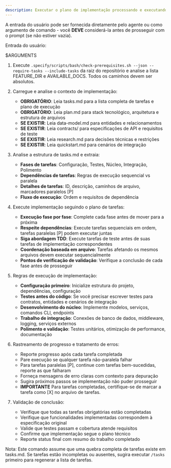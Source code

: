 ```yaml
---
description: Executar o plano de implementação processando e executando todas as tarefas definidas em tasks.md
---
```


A entrada do usuário pode ser fornecida diretamente pelo agente ou como argumento de comando - você **DEVE** considerá-la antes de prosseguir com o prompt (se não estiver vazia).

Entrada do usuário:

$ARGUMENTS

1. Execute `.specify/scripts/bash/check-prerequisites.sh --json --require-tasks --include-tasks` da raiz do repositório e analise a lista FEATURE_DIR e AVAILABLE_DOCS. Todos os caminhos devem ser absolutos.

2. Carregue e analise o contexto de implementação:

   - **OBRIGATÓRIO**: Leia tasks.md para a lista completa de tarefas e plano de execução
   - **OBRIGATÓRIO**: Leia plan.md para stack tecnológico, arquitetura e estrutura de arquivos
   - **SE EXISTIR**: Leia data-model.md para entidades e relacionamentos
   - **SE EXISTIR**: Leia contracts/ para especificações de API e requisitos de teste
   - **SE EXISTIR**: Leia research.md para decisões técnicas e restrições
   - **SE EXISTIR**: Leia quickstart.md para cenários de integração

3. Analise a estrutura de tasks.md e extraia:

   - **Fases de tarefas**: Configuração, Testes, Núcleo, Integração, Polimento
   - **Dependências de tarefas**: Regras de execução sequencial vs paralela
   - **Detalhes de tarefas**: ID, descrição, caminhos de arquivo, marcadores paralelos [P]
   - **Fluxo de execução**: Ordem e requisitos de dependência

4. Execute implementação seguindo o plano de tarefas:

   - **Execução fase por fase**: Complete cada fase antes de mover para a próxima
   - **Respeite dependências**: Execute tarefas sequenciais em ordem, tarefas paralelas [P] podem executar juntas
   - **Siga abordagem TDD**: Execute tarefas de teste antes de suas tarefas de implementação correspondentes
   - **Coordenação baseada em arquivo**: Tarefas afetando os mesmos arquivos devem executar sequencialmente
   - **Pontos de verificação de validação**: Verifique a conclusão de cada fase antes de prosseguir

5. Regras de execução de implementação:

   - **Configuração primeiro**: Inicialize estrutura do projeto, dependências, configuração
   - **Testes antes do código**: Se você precisar escrever testes para contratos, entidades e cenários de integração
   - **Desenvolvimento do núcleo**: Implemente modelos, serviços, comandos CLI, endpoints
   - **Trabalho de integração**: Conexões de banco de dados, middleware, logging, serviços externos
   - **Polimento e validação**: Testes unitários, otimização de performance, documentação

6. Rastreamento de progresso e tratamento de erros:

   - Reporte progresso após cada tarefa completada
   - Pare execução se qualquer tarefa não-paralela falhar
   - Para tarefas paralelas [P], continue com tarefas bem-sucedidas, reporte as que falharam
   - Forneça mensagens de erro claras com contexto para depuração
   - Sugira próximos passos se implementação não puder prosseguir
   - **IMPORTANTE** Para tarefas completadas, certifique-se de marcar a tarefa como [X] no arquivo de tarefas.

7. Validação de conclusão:
   - Verifique que todas as tarefas obrigatórias estão completadas
   - Verifique que funcionalidades implementadas correspondem à especificação original
   - Valide que testes passam e cobertura atende requisitos
   - Confirme que implementação segue o plano técnico
   - Reporte status final com resumo do trabalho completado

Nota: Este comando assume que uma quebra completa de tarefas existe em tasks.md. Se tarefas estão incompletas ou ausentes, sugira executar `/tasks` primeiro para regenerar a lista de tarefas.
